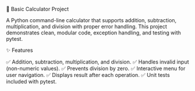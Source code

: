🧮 Basic Calculator Project

A Python command-line calculator that supports addition, subtraction, multiplication, and division with proper error handling.
This project demonstrates clean, modular code, exception handling, and testing with pytest.

✨ Features

✅ Addition, subtraction, multiplication, and division.
✅ Handles invalid input (non-numeric values).
✅ Prevents division by zero.
✅ Interactive menu for user navigation.
✅ Displays result after each operation.
✅ Unit tests included with pytest.
